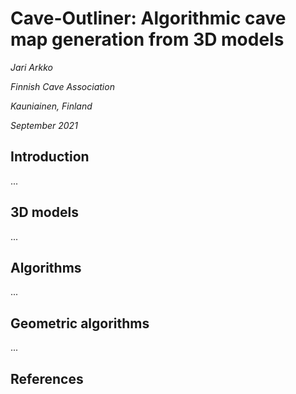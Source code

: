 
# Cave-Outliner: Algorithmic cave map generation from 3D models

*Jari Arkko*

*Finnish Cave Association*

*Kauniainen, Finland*

*September 2021*


## Introduction

...

## 3D models

...

## Algorithms

...

## Geometric algorithms

...

## References
